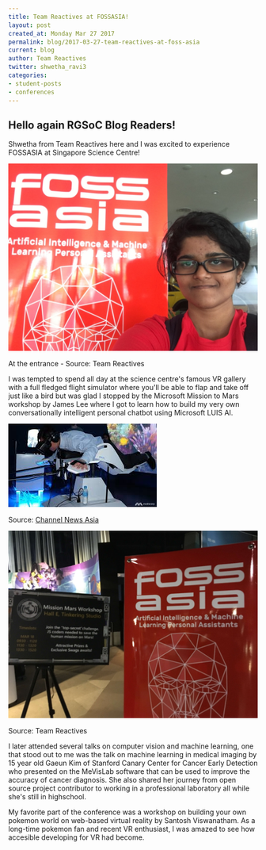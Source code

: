 ```yaml
---
title: Team Reactives at FOSSASIA!
layout: post
created_at: Monday Mar 27 2017
permalink: blog/2017-03-27-team-reactives-at-foss-asia
current: blog
author: Team Reactives
twitter: shwetha_ravi3
categories:
- student-posts
- conferences
---
```


## Hello again RGSoC Blog Readers!

Shwetha from Team Reactives here and I was excited to experience FOSSASIA at Singapore Science Centre!

![At the Entrance](/img/blog/2017/team-reactives-fossasia-AttheEntrance.jpg)
<div class="image-credits">At the entrance - Source: Team Reactives</div>

I was tempted to spend all day at the science centre's famous VR gallery with a full fledged flight simulator where you'll be able to flap and take off just like a bird but was glad I stopped by the Microsoft Mission to Mars workshop by James Lee where I got to learn how to build my very own conversationally intelligent personal chatbot using Microsoft LUIS AI.

![VR Flight Simuator](/img/blog/2017/team-reactives-fossasia-VRFlightSimulator.jpg)
<div class="image-credits">Source: <a href="http://www.channelnewsasia.com/image/2336330/1449798532000/large16x9/1010/568/e3-exhibition-at-science-centre-birdly.jpg" target="_blank">Channel News Asia</a></div>

![Mars Mission](/img/blog/2017/team-reactives-fossasia-MarsMission.jpg)
<div class="image-credits">Source: Team Reactives</div>

I later attended several talks on computer vision and machine learning, one that stood out to me was the talk on machine learning in medical imaging by 15 year old Gaeun Kim of Stanford Canary Center for Cancer Early Detection who presented on the MeVisLab software that can be used to improve the accuracy of cancer diagnosis. She also shared her journey from open source project contributor to working in a professional laboratory all while she's still in highschool.  

My favorite part of the conference was a workshop on building your own pokemon world on web-based virtual reality by Santosh Viswanatham. As a long-time pokemon fan and recent VR enthusiast, I was amazed to see how accesible developing for VR had become.

